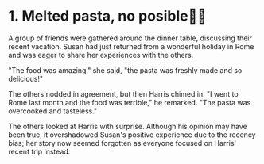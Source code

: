 # 1. Melted pasta, no posible🤌🏻
A group of friends were gathered around the dinner table, discussing their recent vacation. Susan had just returned from a wonderful holiday in Rome and was eager to share her experiences with the others.

"The food was amazing," she said, "the pasta was freshly made and so delicious!"

The others nodded in agreement, but then Harris chimed in. "I went to Rome last month and the food was terrible," he remarked. "The pasta was overcooked and tasteless."

The others looked at Harris with surprise. Although his opinion may have been true, it overshadowed Susan's positive experience due to the recency bias; her story now seemed forgotten as everyone focused on Harris' recent trip instead.

